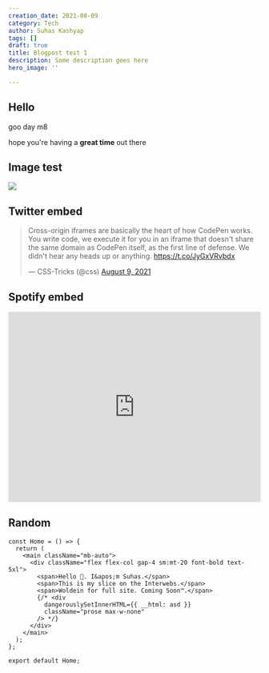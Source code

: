 ```yaml
---
creation_date: 2021-08-09
category: Tech
author: Suhas Kashyap
tags: []
draft: true
title: Blogpost test 1
description: Some description goes here
hero_image: ''

---
```

## Hello

goo day m8

hope you're having a **great time** out there

## Image test

![](/uploads/2021/2021/cp2077.png)

## Twitter embed

<blockquote class="twitter-tweet"><p lang="en" dir="ltr">Cross-origin iframes are basically the heart of how CodePen works. You write code, we execute it for you in an iframe that doesn&#39;t share the same domain as CodePen itself, as the first line of defense. We didn&#39;t hear any heads up or anything. <a href="https://t.co/JyGxVRvbdx">https://t.co/JyGxVRvbdx</a></p>&mdash; CSS-Tricks (@css) <a href="https://twitter.com/css/status/1424843883742212097?ref_src=twsrc%5Etfw">August 9, 2021</a></blockquote> <script async src="https://platform.twitter.com/widgets.js" charset="utf-8"></script>

## Spotify embed

<iframe src="https://open.spotify.com/embed/track/4EWCNWgDS8707fNSZ1oaA5" width="100%" height="380" frameBorder="0" allowtransparency="true" allow="encrypted-media"></iframe>

## Random

    const Home = () => {
      return (
        <main className="mb-auto">
          <div className="flex flex-col gap-4 sm:mt-20 font-bold text-5xl">
            <span>Hello 👋. I&apos;m Suhas.</span>
            <span>This is my slice on the Interwebs.</span>
            <span>Woldein for full site. Coming Soon™.</span>
            {/* <div
              dangerouslySetInnerHTML={{ __html: asd }}
              className="prose max-w-none"
            /> */}
          </div>
        </main>
      );
    };
    
    export default Home;